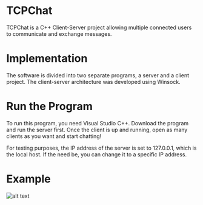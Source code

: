 # TCPChat

TCPChat is a C++ Client-Server project allowing multiple connected users to communicate and exchange messages. 


# Implementation

The software is divided into two separate programs, a server and a client project. The client-server architecture was developed using Winsock.


# Run the Program

To run this program, you need Visual Studio C++. Download the program and run the server first. Once the client is up and running, open as many clients as you want and start chatting! 

For testing purposes, the IP address of the server is set to 127.0.0.1, which is the local host. If the need be, you can change it to a specific IP address. 


# Example

![alt text](https://ibb.co/cxzPGXd)
